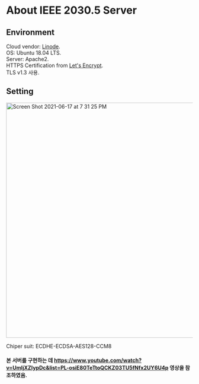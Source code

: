 # About IEEE 2030.5 Server

## Environment

Cloud vendor: [Linode](https://www.linode.com/).   
OS: Ubuntu 18.04 LTS.   
Server: Apache2.   
HTTPS Certification from [Let's Encrypt](https://letsencrypt.org/).   
TLS v1.3 사용.


## Setting

<img width="634" alt="Screen Shot 2021-06-17 at 7 31 25 PM" src="https://user-images.githubusercontent.com/88572107/136687492-6f566ff7-47b7-4988-bbcb-dbcaedb7726c.png">

Chiper suit: ECDHE-ECDSA-AES128-CCM8






#### 본 서버를 구현하는 데 https://www.youtube.com/watch?v=UmljXZIypDc&list=PL-osiE80TeTtoQCKZ03TU5fNfx2UY6U4p 영상을 참조하였음.
